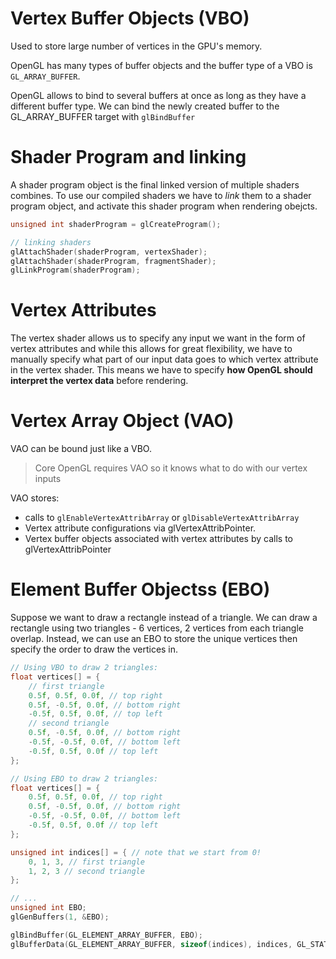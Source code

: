 # Vertex Buffer Objects (VBO)

Used to store large number of vertices in the GPU's memory.

OpenGL has many types of buffer objects and the buffer type of a VBO is `GL_ARRAY_BUFFER`.

OpenGL allows to bind to several buffers at once as long as they have a different buffer type. We
can bind the newly created buffer to the GL_ARRAY_BUFFER target with `glBindBuffer`

# Shader Program and linking

A shader program object is the final linked version of multiple shaders combines. To use our
compiled shaders we have to _link_ them to a shader program object, and activate this shader
program when rendering obejcts.

```c
unsigned int shaderProgram = glCreateProgram();

// linking shaders
glAttachShader(shaderProgram, vertexShader);
glAttachShader(shaderProgram, fragmentShader);
glLinkProgram(shaderProgram);
```

# Vertex Attributes

The vertex shader allows us to specify any input we want in the form of vertex attributes and while
this allows for great flexibility, we have to manually specify what part of our input data goes to
which vertex attribute in the vertex shader. This means we have to specify **how OpenGL should
interpret the vertex data** before rendering.

# Vertex Array Object (VAO)

VAO can be bound just like a VBO.

> Core OpenGL requires VAO so it knows what to do with our vertex inputs

VAO stores:

- calls to `glEnableVertexAttribArray` or `glDisableVertexAttribArray`
- Vertex attribute configurations via glVertexAttribPointer.
- Vertex buffer objects associated with vertex attributes by calls to glVertexAttribPointer

# Element Buffer Objectss (EBO)

Suppose we want to draw a rectangle instead of a triangle. We can draw a rectangle using two
triangles - 6 vertices, 2 vertices from each triangle overlap. Instead, we can use an EBO to store
the unique vertices then specify the order to draw the vertices in.

```c
// Using VBO to draw 2 triangles:
float vertices[] = {
    // first triangle
    0.5f, 0.5f, 0.0f, // top right
    0.5f, -0.5f, 0.0f, // bottom right
    -0.5f, 0.5f, 0.0f, // top left
    // second triangle
    0.5f, -0.5f, 0.0f, // bottom right
    -0.5f, -0.5f, 0.0f, // bottom left
    -0.5f, 0.5f, 0.0f // top left
};

// Using EBO to draw 2 triangles:
float vertices[] = {
    0.5f, 0.5f, 0.0f, // top right
    0.5f, -0.5f, 0.0f, // bottom right
    -0.5f, -0.5f, 0.0f, // bottom left
    -0.5f, 0.5f, 0.0f // top left
};

unsigned int indices[] = { // note that we start from 0!
    0, 1, 3, // first triangle
    1, 2, 3 // second triangle
};

// ...
unsigned int EBO;
glGenBuffers(1, &EBO);

glBindBuffer(GL_ELEMENT_ARRAY_BUFFER, EBO);
glBufferData(GL_ELEMENT_ARRAY_BUFFER, sizeof(indices), indices, GL_STATIC_DRAW);
```
